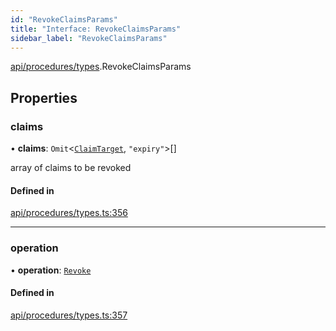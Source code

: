 ```yaml
---
id: "RevokeClaimsParams"
title: "Interface: RevokeClaimsParams"
sidebar_label: "RevokeClaimsParams"
---
```


[api/procedures/types](../../../../../modules/API/Procedures/Types/Types.md).RevokeClaimsParams

## Properties

### claims

• **claims**: `Omit`<[`ClaimTarget`](../../../../Types/ClaimTarget/ClaimTarget.md), ``"expiry"``\>[]

array of claims to be revoked

#### Defined in

[api/procedures/types.ts:356](https://github.com/PolymeshAssociation/polymesh-sdk/blob/acc2284c/src/api/procedures/types.ts#L356)

___

### operation

• **operation**: [`Revoke`](../../../../../enums/API/Procedures/Types/ClaimOperation/ClaimOperation.md#revoke)

#### Defined in

[api/procedures/types.ts:357](https://github.com/PolymeshAssociation/polymesh-sdk/blob/acc2284c/src/api/procedures/types.ts#L357)
